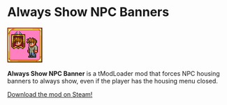# Always Show NPC Banners

![Always Show NPC Banners mod icon](icon.png)

**Always Show NPC Banner** is a tModLoader mod that forces NPC housing banners to always show, even if the player has the housing menu closed.

[Download the mod on Steam!](https://steamcommunity.com/sharedfiles/filedetails/?id=2695381096)